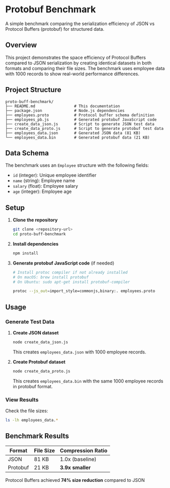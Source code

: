 # Protobuf Benchmark

A simple benchmark comparing the serialization efficiency of JSON vs Protocol Buffers (protobuf) for structured data.

## Overview

This project demonstrates the space efficiency of Protocol Buffers compared to JSON serialization by creating identical datasets in both formats and comparing their file sizes. The benchmark uses employee data with 1000 records to show real-world performance differences.

## Project Structure

```
proto-buff-benchmark/
├── README.md                 # This documentation
├── package.json              # Node.js dependencies
├── employees.proto           # Protocol buffer schema definition
├── employees_pb.js           # Generated protobuf JavaScript code
├── create_data_json.js       # Script to generate JSON test data
├── create_data_proto.js      # Script to generate protobuf test data
├── employees_data.json       # Generated JSON data (81 KB)
└── employees_data.bin        # Generated protobuf data (21 KB)
```

## Data Schema

The benchmark uses an `Employee` structure with the following fields:
- `id` (integer): Unique employee identifier
- `name` (string): Employee name
- `salary` (float): Employee salary
- `age` (integer): Employee age

## Setup

1. **Clone the repository**
   ```bash
   git clone <repository-url>
   cd proto-buff-benchmark
   ```

2. **Install dependencies**
   ```bash
   npm install
   ```

3. **Generate protobuf JavaScript code** (if needed)
   ```bash
   # Install protoc compiler if not already installed
   # On macOS: brew install protobuf
   # On Ubuntu: sudo apt-get install protobuf-compiler
   
   protoc --js_out=import_style=commonjs,binary:. employees.proto
   ```

## Usage

### Generate Test Data

1. **Create JSON dataset**
   ```bash
   node create_data_json.js
   ```
   This creates `employees_data.json` with 1000 employee records.

2. **Create Protobuf dataset**
   ```bash
   node create_data_proto.js
   ```
   This creates `employees_data.bin` with the same 1000 employee records in protobuf format.

### View Results

Check the file sizes:
```bash
ls -lh employees_data.*
```

## Benchmark Results

| Format   | File Size | Compression Ratio |
|----------|-----------|-------------------|
| JSON     | 81 KB     | 1.0x (baseline)   |
| Protobuf | 21 KB     | **3.9x smaller**  |

Protocol Buffers achieved **74% size reduction** compared to JSON
